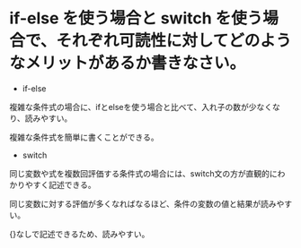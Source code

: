 # if-else を使う場合と switch を使う場合で、それぞれ可読性に対してどのようなメリットがあるか書きなさい。
- if-else

複雑な条件式の場合に、ifとelseを使う場合と比べて、入れ子の数が少なくなり、読みやすい。

複雑な条件式を簡単に書くことができる。

- switch

同じ変数や式を複数回評価する条件式の場合には、switch文の方が直観的にわかりやすく記述できる。

同じ変数に対する評価が多くなればなるほど、条件の変数の値と結果が読みやすい。

{}なしで記述できるため、読みやすい。